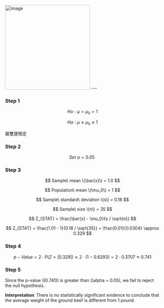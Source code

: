 <img width="276" alt="image" src="https://github.com/user-attachments/assets/6f16ef90-8d6c-429c-a747-5be62bf64258">
---

### Step 1

$$
Ho : \mu = \mu_0 = 1
$$

$$
Ha : \mu \neq \mu_0 \neq 1
$$

屬雙邊檢定

### Step 2

$$
Set \ \alpha = 0.05\
$$

### Step 3

$$
Sample\ mean \(\bar{x}\) = 1.0
$$

$$
Population\ mean \(\mu_0\) = 1
$$

$$
Sample\ standard\ deviation \(s\) = 0.18
$$

$$
Sample\ size \(n\) = 35
$$

$$
Z_{STAT} = \frac{\bar{x} - \mu_0}{s / \sqrt{n}}
$$

$$
Z_{STAT} = \frac{1.01 - 1}{0.18 / \sqrt{35}} = \frac{0.01}{0.0304} \approx 0.329
$$

### Step 4

$$
p-Value = 2 \cdot P(Z > |0.329|) \approx 2 \cdot (1 - 0.6293) = 2 \cdot 0.3707 \approx 0.741
$$

### Step 5
Since the p-value (\(0.741\)) is greater than \(\alpha = 0.05\), we fail to reject the null hypothesis. 

**Interpretation**: There is no statistically significant evidence to conclude that the average weight of the ground beef is different from 1 pound.
